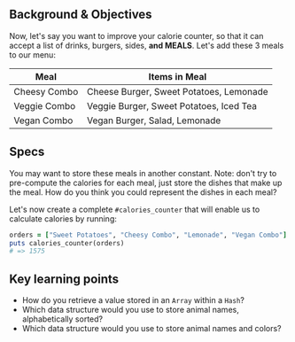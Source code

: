 ## Background & Objectives

Now, let's say you want to improve your calorie counter, so that it can accept a list of drinks, burgers, sides, **and MEALS**. Let's add these 3 meals to our menu:

<table class="table">
  <thead>
    <tr>
      <th>Meal</th>
      <th>Items in Meal</th>
    </tr>
  </thead>
  <tbody>
    <tr>
      <td>Cheesy Combo</td>
      <td>Cheese Burger, Sweet Potatoes, Lemonade</td>
    </tr>
    <tr>
      <td>Veggie Combo</td>
      <td>Veggie Burger, Sweet Potatoes, Iced Tea</td>
    </tr>
    <tr>
      <td>Vegan Combo</td>
      <td>Vegan Burger, Salad, Lemonade</td>
    </tr>
  </tbody>
</table>

## Specs

You may want to store these meals in another constant. Note: don't try to pre-compute the calories for each meal,
just store the dishes that make up the meal. How do you think you could represent the dishes in each meal?

Let's now create a complete `#calories_counter` that will enable us to calculate calories by running:

```ruby
orders = ["Sweet Potatoes", "Cheesy Combo", "Lemonade", "Vegan Combo"]
puts calories_counter(orders)
# => 1575
```

## Key learning points

- How do you retrieve a value stored in an `Array` within a `Hash`?
- Which data structure would you use to store animal names, alphabetically sorted?
- Which data structure would you use to store animal names and colors?
